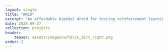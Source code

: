 ```yaml
---
layout: single
title: "WRLD"
excerpt: "An affordable bipedal droid for testing reinforcement learning-based control and computer vision models"
date: 2025-09-27
collection: projects
header:
    teaser: assets\images\wrld\in_dirt_right.png
order: 2
---
```


